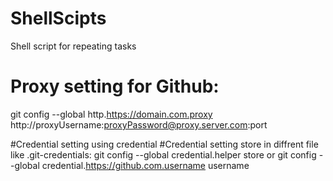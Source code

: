 # ShellScipts
Shell script for repeating tasks 

# Proxy setting for Github:
   git config --global http.https://domain.com.proxy http://proxyUsername:proxyPassword@proxy.server.com:port

#Credential setting using credential
#Credential setting store in diffrent file like .git-credentials: 
git config --global credential.helper store 
or 
git config --global credential.https://github.com.username username
